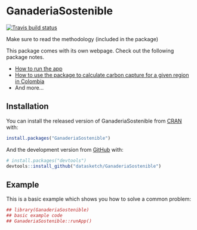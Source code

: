 
<!-- README.md is generated from README.Rmd. Please edit that file -->

# GanaderiaSostenible

<!-- badges: start -->

[![Travis build
status](https://travis-ci.org/datasketch/GanaderiaSostenible.svg?branch=master)](https://travis-ci.org/datasketch/GanaderiaSostenible)
<!-- badges: end -->

Make sure to read the methodology (included in the package)

This package comes with its own webpage. Check out the following package
notes.

  - [How to run the
    app](https://datasketch.github.io/GanaderiaSostenible/articles/how-to-run-the-app.html)
  - [How to use the package to calculate carbon capture for a given
    region in
    Colombia](https://datasketch.github.io/GanaderiaSostenible/articles/how-to-run-the-app.html)
  - And more…

## Installation

You can install the released version of GanaderiaSostenible from
[CRAN](https://CRAN.R-project.org) with:

``` r
install.packages("GanaderiaSostenible")
```

And the development version from [GitHub](https://github.com/) with:

``` r
# install.packages("devtools")
devtools::install_github("datasketch/GanaderiaSostenible")
```

## Example

This is a basic example which shows you how to solve a common problem:

``` r
## library(GanaderiaSostenible)
## basic example code
## GanaderiaSostenible::runApp()
```

